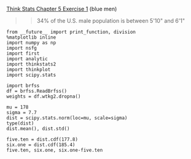[Think Stats Chapter 5 Exercise 1](http://greenteapress.com/thinkstats2/html/thinkstats2006.html#toc50) (blue men)

>> 34% of the U.S. male population is between 5'10" and 6'1"

```
from __future__ import print_function, division
%matplotlib inline
import numpy as np
import nsfg
import first
import analytic
import thinkstats2
import thinkplot
import scipy.stats
```
```
import brfss
df = brfss.ReadBrfss()
weights = df.wtkg2.dropna()

mu = 178
sigma = 7.7
dist = scipy.stats.norm(loc=mu, scale=sigma)
type(dist)
dist.mean(), dist.std()
```
```
five.ten = dist.cdf(177.8)    
six.one = dist.cdf(185.4)   
five.ten, six.one, six.one-five.ten
```
